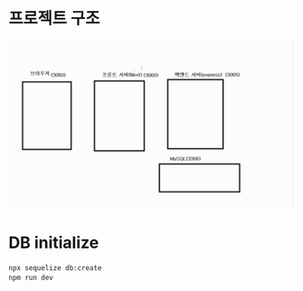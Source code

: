 # 프로젝트 구조
![프로젝트 서버구조](./react-nodebird-structure.png)
# DB initialize 
```bash
npx sequelize db:create 
npm run dev
```